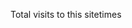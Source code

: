 <script src="//busuanzi.ibruce.info/busuanzi/2.3/busuanzi.pure.mini.js"></script>
<span id="busuanzi_container_site_pv">Total visits to this site<span id="busuanzi_value_site_pv"></span>times</span>
